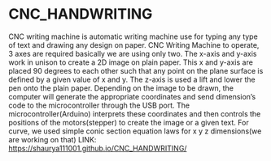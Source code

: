 # CNC_HANDWRITING
CNC writing machine is automatic writing machine use for typing any type of text and drawing any design on paper. CNC Writing Machine to operate, 3 axes are required basically we are using only two. The x-axis and y-axis work in unison to create a 2D image on plain paper. This x and y-axis are placed 90 degrees to each other such that any point on the plane surface is defined by a given value of x and y. The z-axis is used a lift and lower the pen onto the plain paper. Depending on the image to be drawn, the computer will generate the appropriate coordinates and send dimension’s code to the microcontroller through the USB port. The microcontroller(Arduino) interprets these coordinates and then controls the positions of the motors(stepper) to create the image or a given text. For curve, we used simple conic section equation laws for x y z dimensions(we are working on that)
LINK: https://shaurya111001.github.io/CNC_HANDWRITING/
